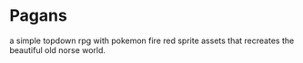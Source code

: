 # Pagans
a simple topdown rpg with pokemon fire red sprite assets that recreates the beautiful old norse world.
